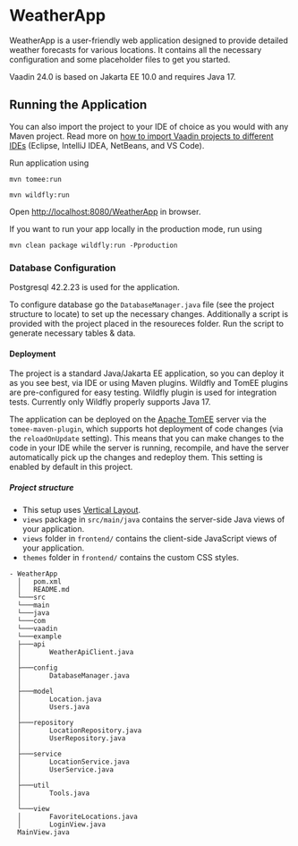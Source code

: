 # WeatherApp

WeatherApp is a user-friendly web application designed to provide detailed weather forecasts for various locations.
It contains all the necessary configuration and some placeholder files to get you started.

Vaadin 24.0 is based on Jakarta EE 10.0 and requires Java 17.

## Running the Application

You can also import the project to your IDE of choice as you would with any
Maven project. Read more on [how to import Vaadin projects to different
IDEs](https://vaadin.com/docs/latest/flow/guide/step-by-step/importing) (Eclipse, IntelliJ IDEA, NetBeans, and VS Code).

Run application using
```
mvn tomee:run
```
```
mvn wildfly:run
```

Open [http://localhost:8080/WeatherApp](http://localhost:8080/WeatherApp) in browser.

If you want to run your app locally in the production mode, run using
```
mvn clean package wildfly:run -Pproduction
```
### Database Configuration
Postgresql 42.2.23 is used for the application.

To configure database go the `DatabaseManager.java` file (see the project structure to locate) to set up the necessary changes.
Additionally a script is provided with the project placed in the resoureces folder.
Run the script to generate necessary tables & data.


#### Deployment

The project is a standard Java/Jakarta EE application, so you can deploy it as you see best, via IDE or using Maven plugins. Wildfly and TomEE plugins are pre-configured for easy testing. Wildfly plugin is used for integration tests. Currently only Wildfly properly supports Java 17.

The application can be deployed on the [Apache TomEE](http://tomee.apache.org/) server via the `tomee-maven-plugin`, which supports hot deployment of code changes (via the `reloadOnUpdate` setting).
This means that you can make changes to the code in your IDE while the server is running, recompile, and have the server automatically pick up the changes and redeploy them.
This setting is enabled by default in this project.

##### Project structure

- This setup uses [Vertical Layout](https://vaadin.com/components/vaadin-vertical-layout).
- `views` package in `src/main/java` contains the server-side Java views of your application.
- `views` folder in `frontend/` contains the client-side JavaScript views of your application.
- `themes` folder in `frontend/` contains the custom CSS styles.
```
- WeatherApp
  │   pom.xml
  │   README.md   
  └───src
  └───main
  └───java
  └───com
  └───vaadin
  └───example
  ├───api
  │       WeatherApiClient.java
  │
  ├───config
  │       DatabaseManager.java
  │
  ├───model
  │       Location.java
  │       Users.java
  │
  ├───repository
  │       LocationRepository.java
  │       UserRepository.java
  │
  ├───service
  │       LocationService.java
  │       UserService.java
  │  
  ├───util
  │       Tools.java
  │
  └───view
  │       FavoriteLocations.java
  │       LoginView.java
  MainView.java

  ```

